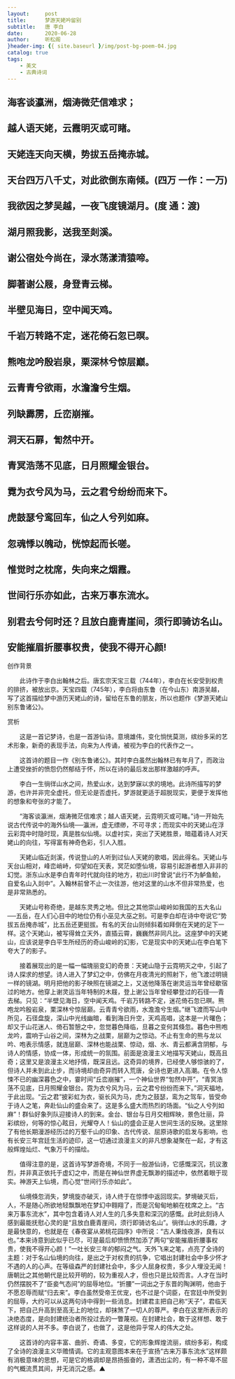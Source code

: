 ```yaml
---
layout:     post
title:      梦游天姥吟留别
subtitle:   唐 李白
date:       2020-06-28
author:     听松阁
}header-img: {{ site.baseurl }/img/post-bg-poem-04.jpg
catalog: true
tags:
    - 美文
    - 古典诗词
---
```


## 海客谈瀛洲，烟涛微茫信难求；
## 越人语天姥，云霞明灭或可睹。
## 天姥连天向天横，势拔五岳掩赤城。
## 天台四万八千丈，对此欲倒东南倾。(四万 一作：一万)
## 我欲因之梦吴越，一夜飞度镜湖月。(度 通：渡)
## 湖月照我影，送我至剡溪。
## 谢公宿处今尚在，渌水荡漾清猿啼。
## 脚著谢公屐，身登青云梯。
## 半壁见海日，空中闻天鸡。
## 千岩万转路不定，迷花倚石忽已暝。
## 熊咆龙吟殷岩泉，栗深林兮惊层巅。
## 云青青兮欲雨，水澹澹兮生烟。
## 列缺霹雳，丘峦崩摧。
## 洞天石扉，訇然中开。
## 青冥浩荡不见底，日月照耀金银台。 
## 霓为衣兮风为马，云之君兮纷纷而来下。
## 虎鼓瑟兮鸾回车，仙之人兮列如麻。
## 忽魂悸以魄动，恍惊起而长嗟。
## 惟觉时之枕席，失向来之烟霞。
## 世间行乐亦如此，古来万事东流水。
## 别君去兮何时还？且放白鹿青崖间，须行即骑访名山。
## 安能摧眉折腰事权贵，使我不得开心颜!







创作背景



　　此诗作于李白出翰林之后。唐玄宗天宝三载（744年），李白在长安受到权贵的排挤，被放出京。天宝四载（745年），李白将由东鲁（在今山东）南游吴越，写了这首描绘梦中游历天姥山的诗，留给在东鲁的朋友，所以也题作《梦游天姥山别东鲁诸公》。







赏析



　　这是一首记梦诗，也是一首游仙诗。意境雄伟，变化惝恍莫测，缤纷多采的艺术形象，新奇的表现手法，向来为人传诵，被视为李白的代表作之一。



　　这首诗的题目一作《别东鲁诸公》。其时李白虽然出翰林已有年月了，而政治上遭受挫折的愤怨仍然郁结于怀，所以在诗的最后发出那样激越的呼声。



　　李白一生徜徉山水之间，热爱山水，达到梦寐以求的境地。此诗所描写的梦游，也许并非完全虚托，但无论是否虚托，梦游就更适于超脱现实，更便于发挥他的想象和夸张的才能了。



　　“海客谈瀛洲，烟涛微茫信难求；越人语天姥，云霓明灭或可睹。”诗一开始先说古代传说中的海外仙境──瀛洲，虚无缥缈，不可寻求；而现实中的天姥山在浮云彩霓中时隐时现，真是胜似仙境。以虚衬实，突出了天姥胜景，暗蕴着诗人对天姥山的向往，写得富有神奇色彩，引人入胜。



　　天姥山临近剡溪，传说登山的人听到过仙人天姥的歌唱，因此得名。天姥山与天台山相对，峰峦峭峙，仰望如在天表，冥茫如堕仙境，容易引起游者想入非非的幻觉。浙东山水是李白青年时代就向往的地方，初出川时曾说“此行不为鲈鱼鲙，自爱名山入剡中”。入翰林前曾不止一次往游，他对这里的山水不但非常热爱，也是非常熟悉的。



　　天姥山号称奇绝，是越东灵秀之地。但比之其他崇山峻岭如我国的五大名山──五岳，在人们心目中的地位仍有小巫见大巫之别。可是李白却在诗中夸说它“势拔五岳掩赤城”，比五岳还更挺拔。有名的天台山则倾斜着如拜倒在天姥的足下一样。这个天姥山，被写得耸立天外，直插云霄，巍巍然非同凡比。这座梦中的天姥山，应该说是李白平生所经历的奇山峻岭的幻影，它是现实中的天姥山在李白笔下夸大了的影子。



　　接着展现出的是一幅一幅瑰丽变幻的奇景：天姥山隐于云霓明灭之中，引起了诗人探求的想望。诗人进入了梦幻之中，仿佛在月夜清光的照射下，他飞渡过明镜一样的镜湖。明月把他的影子映照在镜湖之上，又送他降落在谢灵运当年曾经歇宿过的地方。他穿上谢灵运当年特制的木屐，登上谢公当年曾经攀登过的石径──青去梯。只见：“半壁见海日，空中闻天鸡。千岩万转路不定，迷花倚石忽已暝。熊咆龙吟殷岩泉，栗深林兮惊层巅。云青青兮欲雨，水澹澹兮生烟。”继飞渡而写山中所见，石径盘旋，深山中光线幽暗，看到海日升空，天鸡高唱，这本是一片曙色；却又于山花迷人、倚石暂憩之中，忽觉暮色降临，旦暮之变何其倏忽。暮色中熊咆龙吟，震响于山谷之间，深林为之战栗，层巅为之惊动。不止有生命的熊与龙以吟、咆表示情感，就连层巅、深林也能战栗、惊动，烟、水、青云都满含阴郁，与诗人的情感，协成一体，形成统一的氛围。前面是浪漫主义地描写天姥山，既高且奇；这里又是浪漫主义地抒情，既深且远。这奇异的境界，已经使人够惊骇的了，但诗人并未到此止步，而诗境却由奇异而转入荒唐，全诗也更进入高潮。在令人惊悚不已的幽深暮色之中，霎时间“丘峦崩摧”，一个神仙世界“訇然中开”，“青冥浩荡不见底，日月照耀金银台。霓为衣兮风为马，云之君兮纷纷而来下。”洞天福地，于此出现。“云之君”披彩虹为衣，驱长风为马，虎为之鼓瑟，鸾为之驾车，皆受命于诗人之笔，奔赴仙山的盛会来了。这是多么盛大而热烈的场面。“仙之人兮列如麻”！群仙好象列队迎接诗人的到来。金台、银台与日月交相辉映，景色壮丽，异彩缤纷，何等的惊心眩目，光耀夺人！仙山的盛会正是人世间生活的反映。这里除了有他长期漫游经历过的万壑千山的印象、古代传说、屈原诗歌的启发与影响，也有长安三年宫廷生活的迹印，这一切通过浪漫主义的非凡想象凝聚在一起，才有这般辉煌灿烂、气象万千的描绘。



　　值得注意的是，这首诗写梦游奇境，不同于一般游仙诗，它感慨深沉，抗议激烈，并非真正依托于虚幻之中，而是在神仙世界虚无飘渺的描述中，依然着眼于现实。神游天上仙境，而心觉“世间行乐亦如此”。



　　仙境倏忽消失，梦境旋亦破灭，诗人终于在惊悸中返回现实。梦境破灭后，人，不是随心所欲地轻飘飘地在梦幻中翱翔了，而是沉甸甸地躺在枕席之上。“古来万事东流水”，其中包含着诗人对人生的几多失意和深沉的感慨。此时此刻诗人感到最能抚慰心灵的是“且放白鹿青崖间，须行即骑访名山”。徜徉山水的乐趣，才是最快意的，也就是在《春夜宴从弟桃花园序》中所说：“古人秉烛夜游，良有以也。”本来诗意到此似乎已尽，可是最后却愤愤然加添了两句“安能摧眉折腰事权贵，使我不得开心颜！”一吐长安三年的郁闷之气。天外飞来之笔，点亮了全诗的主题：对于名山仙境的向往，是出之于对权贵的抗争，它唱出封建社会中多少怀才不遇的人的心声。在等级森严的封建社会中，多少人屈身权贵，多少人埋没无闻！唐朝比之其他朝代是比较开明的，较为重视人才，但也只是比较而言。人才在当时仍然摆脱不了“臣妾气态间”的屈辱地位。“折腰”一词出之于东晋的陶渊明，他由于不愿忍辱而赋“归去来”。李白虽然受帝王优宠，也不过是个词臣，在宫廷中所受到的屈辱，大约可以从这两句诗中得到一些消息。封建君主把自己称“天子”，君临天下，把自己升高到至高无上的地位，却抹煞了一切人的尊严。李白在这里所表示的决绝态度，是向封建统治者所投过去的一瞥蔑视。在封建社会，敢于这样想、敢于这样说的人并不多。李白说了，也做了，这是他异乎常人的伟大之处。



　　这首诗的内容丰富、曲折、奇谲、多变，它的形象辉煌流丽，缤纷多彩，构成了全诗的浪漫主义华赡情调。它的主观意图本来在于宣扬“古来万事东流水”这样颇有消极意味的思想，可是它的格调却是昂扬振奋的，潇洒出尘的，有一种不卑不屈的气概流贯其间，并无消沉之感。▲

